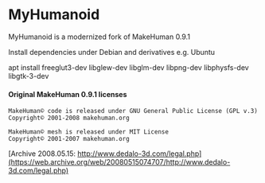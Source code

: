 MyHumanoid
==========

MyHumanoid is a modernized fork of MakeHuman 0.9.1

Install dependencies under Debian and derivatives e.g. Ubuntu

apt install freeglut3-dev libglew-dev libglm-dev libpng-dev libphysfs-dev libgtk-3-dev



#### Original MakeHuman 0.9.1 licenses
~~~~
MakeHuman© code is released under GNU General Public License (GPL v.3)
Copyright© 2001-2008 makehuman.org

MakeHuman© mesh is released under MIT License
Copyright© 2001-2007 makehuman.org
~~~~
[Archive 2008.05.15: http://www.dedalo-3d.com/legal.php](https://web.archive.org/web/20080515074707/http://www.dedalo-3d.com/legal.php)
